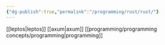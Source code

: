 ```yaml
---
{"dg-publish":true,"permalink":"/programming/rust/rust/"}
---
```


[[leptos\|leptos]]
[[axum\|axum]]
[[programming/programming concepts/programming\|programming]]